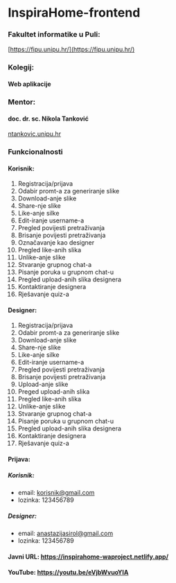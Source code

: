 # InspiraHome-frontend

### Fakultet informatike u Puli: 
[https://fipu.unipu.hr/](https://fipu.unipu.hr/)

### Kolegij: 
#### Web aplikacije

### Mentor: 
#### doc. dr. sc. Nikola Tanković
[ntankovic.unipu.hr](ntakovic.unipu.hr)

### Funkcionalnosti
#### Korisnik:
1. Registracija/prijava
2. Odabir promt-a za generiranje slike
3. Download-anje slike
4. Share-nje slike
5. Like-anje silke
6. Edit-iranje username-a
7. Pregled povijesti pretraživanja
8. Brisanje povijesti pretraživanja
9. Označavanje kao designer
10. Pregled like-anih slika
11. Unlike-anje slike
12. Stvaranje grupnog chat-a
13. Pisanje poruka u grupnom chat-u
14. Pregled upload-anih slika designera
15. Kontaktiranje designera
16. Rješavanje quiz-a 

#### Designer:
1. Registracija/prijava
2. Odabir promt-a za generiranje slike
3. Download-anje slike
4. Share-nje slike
5. Like-anje silke
6. Edit-iranje username-a
7. Pregled povijesti pretraživanja
8. Brisanje povijesti pretraživanja
9. Upload-anje slike
10. Preged upload-anih slika
11. Pregled like-anih slika
12. Unlike-anje slike
13. Stvaranje grupnog chat-a
14. Pisanje poruka u grupnom chat-u
15. Pregled upload-anih slika designera
16. Kontaktiranje designera
17. Rješavanje quiz-a 

#### Prijava: 
##### Korisnik: 
- email: korisnik@gmail.com
- lozinka: 123456789
##### Designer:
- email: anastazijasirol@gmail.com
- lozinka: 123456789

#### Javni URL: https://inspirahome-waproject.netlify.app/
#### YouTube: https://youtu.be/eVjbWvuoYIA
